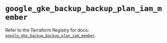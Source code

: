 # `google_gke_backup_backup_plan_iam_member`

Refer to the Terraform Registry for docs: [`google_gke_backup_backup_plan_iam_member`](https://registry.terraform.io/providers/hashicorp/google/6.45.0/docs/resources/gke_backup_backup_plan_iam_member).

